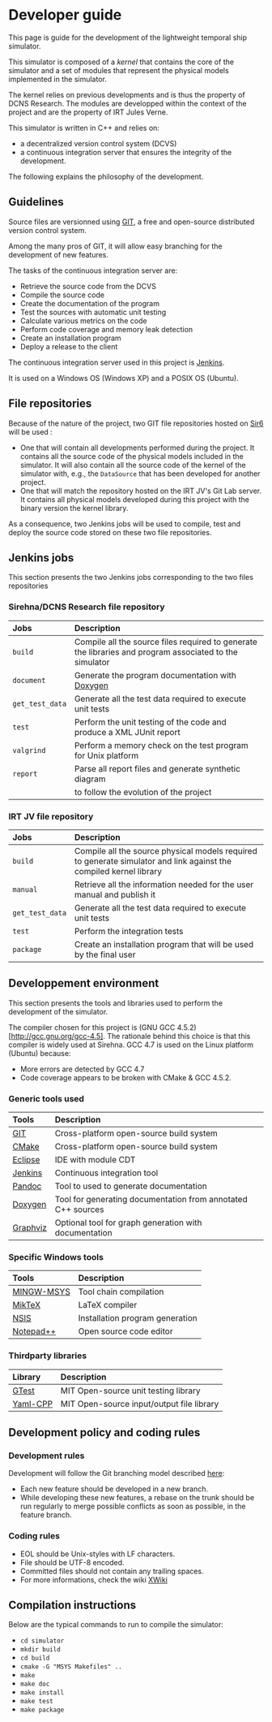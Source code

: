 ﻿# Developer guide

This page is guide for the development of the lightweight temporal ship simulator.

This simulator is composed of a *kernel* that contains the core of the simulator and
a set of modules that represent the physical models implemented in the simulator.

The kernel relies on previous developments and is thus the property of DCNS Research.
The modules are developped within the context of the project and are the property
of IRT Jules Verne.

This simulator is written in C++ and relies on:

* a decentralized version control system (DCVS)
* a continuous integration server that ensures the integrity of the development.

The following explains the philosophy of the development.

## Guidelines

Source files are versionned using [GIT](http://www.git-scm.com),
a free and open-source distributed version control system.

Among the many pros of GIT, it will allow easy branching for
the development of new features.

The tasks of the continuous integration server are:

* Retrieve the source code from the DCVS
* Compile the source code
* Create the documentation of the program
* Test the sources with automatic unit testing
* Calculate various metrics on the code
* Perform code coverage and memory leak detection
* Create an installation program
* Deploy a release to the client

The continuous integration server used in this project
is [Jenkins](http://www.jenkins-ci.org).

It is used on a Windows OS (Windows XP) and a POSIX OS (Ubuntu).

## File repositories
Because of the nature of the project, two GIT file
repositories hosted on [Sir6](http://130.66.124.6/git/) will be used :

* One that will contain all developments performed during the project.
  It contains all the source code of
  the physical models included in the simulator. It will also
  contain all the source code of the kernel of the simulator
  with, e.g., the ``DataSource`` that has been developed
  for another project.
* One that will match the repository hosted on the IRT JV's Git Lab server.
  It contains all physical models developed during this project
  with the binary version the kernel library.

As a consequence, two Jenkins jobs will be used to compile, test and deploy
the source
code stored on these two file repositories.

## Jenkins jobs

This section presents the two Jenkins jobs
corresponding to the two files repositories

### Sirehna/DCNS Research file repository

| Jobs                  | Description                                                                                                                    |
| :---------------------| :------------------------------------------------------------------------------------------------------------------------------|
| ``build``             | Compile all the source files required to generate the libraries and program associated to the simulator                        |
| ``document``          | Generate the program documentation with [Doxygen](http://www.doxygen.org)                                                      |
| ``get_test_data``     | Generate all the test data required to execute unit tests                                                                      |
| ``test``              | Perform the unit testing of the code and produce a XML JUnit report                                                            |
| ``valgrind``          | Perform a memory check on the test program for Unix platform                                                                   |
| ``report``            | Parse all report files and generate synthetic diagram                                                                          |
|                       | to follow the evolution of the project                                                                                         |


### IRT JV file repository

| Jobs                  | Description                                                                                                         |
| :---------------------| :------------------------------------------------------------------------------------------------------------------ |
| ``build``             | Compile all the source physical models required to generate simulator and link against the compiled kernel library  |
| ``manual``            | Retrieve all the information needed for the user manual and publish it                                              |
| ``get_test_data``     | Generate all the test data required to execute unit tests                                                           |
| ``test``              | Perform the integration tests                                                                                       |
| ``package``           | Create an installation program that will be used by the final user                                                  |

## Developpement environment

This section presents the tools and libraries used to perform the development of the simulator.

The compiler chosen for this project is (GNU GCC 4.5.2)[http://gcc.gnu.org/gcc-4.5].
The rationale behind this choice is that this compiler is widely used at Sirehna.
GCC 4.7 is used on the Linux platform (Ubuntu) because:
- More errors are detected by GCC 4.7
- Code coverage appears to be broken with CMake & GCC 4.5.2.

### Generic tools used
| Tools                                         | Description                                                   |
| :-------------------------------------------  | :------------------------------------------------------------ |
| [GIT](http://www.git-scm.com)                 | Cross-platform open-source build system                       |
| [CMake](http://www.cmake.org)                 | Cross-platform open-source build system                       |
| [Eclipse](http://www.eclipse.org)             | IDE with module CDT                                           |
| [Jenkins](http://www.jenkins-ci.org)          | Continuous integration tool                                   |
| [Pandoc](http://johnmacfarlane.net/pandoc/)   | Tool to used to generate documentation                        |
| [Doxygen](http://www.doxygen.org)             | Tool for generating documentation from annotated C++ sources  |
| [Graphviz](http://www.graphviz.org)           | Optional tool for graph generation with documentation         |

### Specific Windows tools
| Tools                                             | Description                               |
| :------------------------------------------------ | :---------------------------------------- |
| [MINGW-MSYS](http://www.mingw.org)                | Tool chain compilation                    |
| [MikTeX](http://www.miktex.org)                   | LaTeX compiler                            |
| [NSIS](http://www.nsis.sourceforge.net/Main_Page) | Installation program generation           |
| [Notepad++](http://www.notepad-plus-plus.org)     | Open source code editor                   |

### Thirdparty libraries
| Library                                           | Description                               |
| :-------------------------                        | :---------------------------------------- |
| [GTest](http://www.code.google.com/p/googletest)  | MIT Open-source unit testing library      |
| [Yaml-CPP](http://www.code.google.com/p/yaml-cpp) | MIT Open-source input/output file library |


## Development policy and coding rules

### Development rules

Development will follow the Git branching model described [here](http://nvie.com/posts/a-successful-git-branching-model/):

* Each new feature should be developed in a new branch.
* While developing these new features, a rebase on the trunk should be run regularly
  to merge possible conflicts as soon as possible, in the feature branch.

### Coding rules

* EOL should be Unix-styles with LF characters.
* File should be UTF-8 encoded.
* Committed files should not contain any trailing spaces.
* For more informations, check the wiki [XWiki](http://sir6:8080/xwiki/bin/view/Espace+de+travail+commun/Checklist+de+Revue+de+code)

## Compilation instructions

Below are the typical commands to run to compile the simulator:

* ``cd simulator``
* ``mkdir build``
* ``cd build``
* ``cmake -G "MSYS Makefiles" ..``
* ``make``
* ``make doc``
* ``make install``
* ``make test``
* ``make package``
